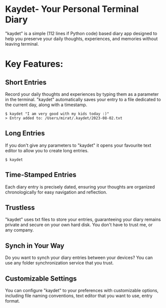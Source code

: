 # Kaydet- Your Personal Terminal Diary

"kaydet" is a simple (112 lines if Python code) based diary app designed to
help you preserve your daily thoughts, experiences, and memories without 
leaving terminal.

# Key Features:

## Short Entries

Record your daily thoughts and experiences by typing them as a parameter in
the terminal. "kaydet" automatically saves your entry to a file dedicated to
the current day, along with a timestamp.

    $ kaydet "I am very good with my kids today :)"
    > Entry added to: /Users/mirat/.kaydet/2023-08-02.txt

## Long Entries

If you don't give any parameters to "kaydet" it opens your favourite text
editor to allow you to create long entries.

    $ kaydet

## Time-Stamped Entries

Each diary entry is precisely dated, ensuring your thoughts are organized
chronologically for easy navigation and reflection.

## Trustless

"kaydet" uses txt files to store your entries, guaranteeing your diary
remains private and secure on your own hard disk. You don't have to trust me,
or any company.

## Synch in Your Way

Do you want to synch your diary entries between your devices? You can use any
folder synchronization service that you trust.

## Customizable Settings

You can configure "kaydet" to your preferences with customizable options,
including file naming conventions, text editor that you want to use, entry
format.


